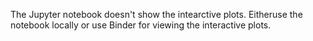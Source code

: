 ﻿

The Jupyter notebook doesn't show the intearctive plots. Eitheruse the notebook locally or use Binder for viewing the interactive plots.



